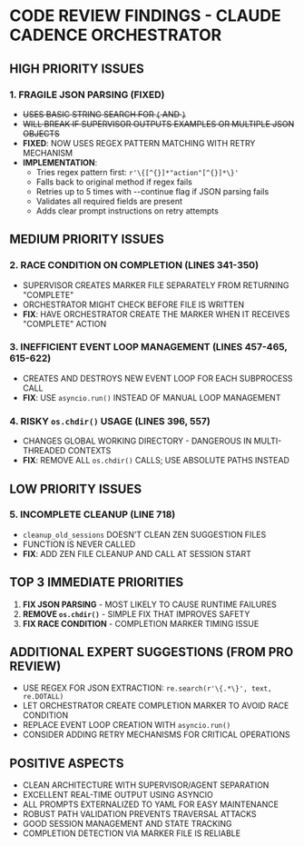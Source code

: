 # CODE REVIEW FINDINGS - CLAUDE CADENCE ORCHESTRATOR

## HIGH PRIORITY ISSUES

### 1. FRAGILE JSON PARSING (FIXED)
- ~~USES BASIC STRING SEARCH FOR `{` AND `}`~~
- ~~WILL BREAK IF SUPERVISOR OUTPUTS EXAMPLES OR MULTIPLE JSON OBJECTS~~
- **FIXED**: NOW USES REGEX PATTERN MATCHING WITH RETRY MECHANISM
- **IMPLEMENTATION**:
  - Tries regex pattern first: `r'\{[^{}]*"action"[^{}]*\}'`
  - Falls back to original method if regex fails
  - Retries up to 5 times with --continue flag if JSON parsing fails
  - Validates all required fields are present
  - Adds clear prompt instructions on retry attempts

## MEDIUM PRIORITY ISSUES

### 2. RACE CONDITION ON COMPLETION (LINES 341-350)
- SUPERVISOR CREATES MARKER FILE SEPARATELY FROM RETURNING "COMPLETE"
- ORCHESTRATOR MIGHT CHECK BEFORE FILE IS WRITTEN
- **FIX**: HAVE ORCHESTRATOR CREATE THE MARKER WHEN IT RECEIVES "COMPLETE" ACTION

### 3. INEFFICIENT EVENT LOOP MANAGEMENT (LINES 457-465, 615-622)
- CREATES AND DESTROYS NEW EVENT LOOP FOR EACH SUBPROCESS CALL
- **FIX**: USE `asyncio.run()` INSTEAD OF MANUAL LOOP MANAGEMENT

### 4. RISKY `os.chdir()` USAGE (LINES 396, 557)
- CHANGES GLOBAL WORKING DIRECTORY - DANGEROUS IN MULTI-THREADED CONTEXTS
- **FIX**: REMOVE ALL `os.chdir()` CALLS; USE ABSOLUTE PATHS INSTEAD

## LOW PRIORITY ISSUES

### 5. INCOMPLETE CLEANUP (LINE 718)
- `cleanup_old_sessions` DOESN'T CLEAN ZEN SUGGESTION FILES
- FUNCTION IS NEVER CALLED
- **FIX**: ADD ZEN FILE CLEANUP AND CALL AT SESSION START

## TOP 3 IMMEDIATE PRIORITIES

1. **FIX JSON PARSING** - MOST LIKELY TO CAUSE RUNTIME FAILURES
2. **REMOVE `os.chdir()`** - SIMPLE FIX THAT IMPROVES SAFETY
3. **FIX RACE CONDITION** - COMPLETION MARKER TIMING ISSUE

## ADDITIONAL EXPERT SUGGESTIONS (FROM PRO REVIEW)

- USE REGEX FOR JSON EXTRACTION: `re.search(r'\{.*\}', text, re.DOTALL)`
- LET ORCHESTRATOR CREATE COMPLETION MARKER TO AVOID RACE CONDITION
- REPLACE EVENT LOOP CREATION WITH `asyncio.run()`
- CONSIDER ADDING RETRY MECHANISMS FOR CRITICAL OPERATIONS

## POSITIVE ASPECTS

- CLEAN ARCHITECTURE WITH SUPERVISOR/AGENT SEPARATION
- EXCELLENT REAL-TIME OUTPUT USING ASYNCIO
- ALL PROMPTS EXTERNALIZED TO YAML FOR EASY MAINTENANCE
- ROBUST PATH VALIDATION PREVENTS TRAVERSAL ATTACKS
- GOOD SESSION MANAGEMENT AND STATE TRACKING
- COMPLETION DETECTION VIA MARKER FILE IS RELIABLE
